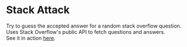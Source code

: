 # Stack Attack
Try to guess the accepted answer for a random stack overflow question.  
Uses Stack Overflow's public API to fetch questions and answers.  
See it in action [here](https://lazopm.github.io/stack-attack).
